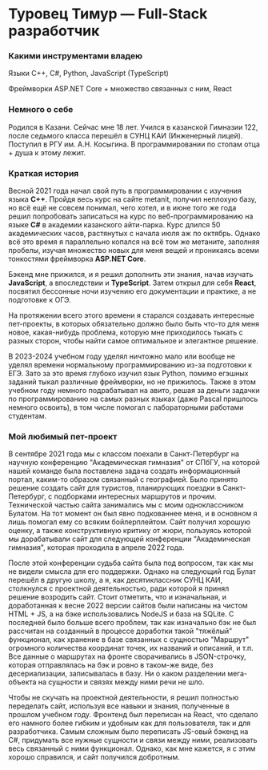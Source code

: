 <h1><b>Туровец Тимур — Full-Stack разработчик</b></h1>


<h3><b>Какими инструментами владею</b></h3>
Языки C++, C#, Python, JavaScript (TypeScript)

Фреймворки ASP.NET Core + множество связанных с ним, React


<h3><b>Немного о себе</b></h3>
Родился в Казани. Сейчас мне 18 лет. Учился в казанской Гимназии 122, после седьмого класса перешёл в СУНЦ КАИ (Инженерный лицей). Поступил в РГУ им. А.Н. Косыгина. В программировании по стопам отца + душа к этому лежит.


<h3><b>Краткая история</b></h3>

Весной 2021 года начал свой путь в программировании с изучения языка <b>С++</b>. Пройдя весь курс на сайте metanit, получил неплохую базу, но всё ещё не совсем понимал, чего хотел, и в июне того же года решил попробовать записаться на курс по веб-программированию на языке <b>C#</b> в академии казанского айти-парка. Курс длился 50 академических часов, растянутых с начала июля аж по октябрь. Однако всё это время я параллельно копался на всё том же метаните, заполняя пробелы, изучая множество новых для меня вещей и проникаясь всеми тонкостями фреймворка <b>ASP.NET Core</b>.

Бэкенд мне прижился, и я решил дополнить эти знания, начав изучать <b>JavaScript</b>, а впоследствии и <b>TypeScript</b>. Затем открыл для себя <b>React</b>, посвятил бессонные ночи изучению его документации и практике, а не подготовке к ОГЭ. 

На протяжении всего этого времени я старался создавать интересные пет-проекты, в которых обязательно должно было быть что-то для меня новое, какая-нибудь проблема, которую мне приходилось тыкать с разных сторон, чтобы найти самое оптимальное и элегантное решение. 

В 2023-2024 учебном году уделял ничтожно мало или вообще не уделял времени нормальному программированию из-за подготовки к ЕГЭ. Зато за это время глубоко изучил язык Python, помимо егэшных заданий тыкал различные фреймворки, но не прижилось. Также в этом учебном году немного подрабатывал на авито, решая за деньги задачки по программированию на самых разных языках (даже Pascal пришлось немного освоить), в том числе помогал с лабораторными работами студентам.


<h3><b>Мой любимый пет-проект</b></h3>

В сентябре 2021 года мы с классом поехали в Санкт-Петербург на научную конференцию "Академическая гимназия" от СПбГУ, на которой нашей команде была поставлена задача создать информационный портал, каким-то образом связанный с географией. Было принято решение создать сайт для туристов, планирующих поездки в Санкт-Петербург, с подборками интересных маршрутов и прочим. Технической частью сайта занимались мы с моим одноклассником Булатом. На тот момент он был явно подкованнее меня, и в основном я лишь помогал ему со всяким бойлерплейтом. Сайт получил хорошую оценку, а также конструктивную критику от жюри, пользуясь которой мы дорабатывали сайт для следующей конференции "Академическая гимназия", которая проходила в апреле 2022 года. 

После этой конференции судьба сайта была под вопросом, так как мы не видели смысла для его поддержки. Однако на следующий год Булат перешёл в другую школу, а я, как десятиклассник СУНЦ КАИ, столкнулся с проектной деятельностью, ради которой я принял решение возродить сайт. Стоит отметить, что и изначальная, и доработанная к весне 2022 версии сайтов были написаны на чистом HTML + JS, а на бэке использовались NodeJS и база на SQLite. С последней было больше всего проблем, так как изначально бэк не был рассчитан на созданный в процессе доработки такой "тяжёлый" функционал, как хранение в базе связанных с сущностью "Маршрут" огромного количества координат точек, их названий и описаний, и т.п. Все данные о маршрутах на фронте сворачивались в JSON-строчку, которая отправлялась на бэк и ровно в таком-же виде, без десериализации, записывалась в базу. Ни о каком разделении мега-объекта на сущности и связях между ними речи не шло. 

Чтобы не скучать на проектной деятельности, я решил полностью переделать сайт, используя все навыки и знания, полученные в прошлом учебном году. Фронтенд был переписан на React, что сделало его намного более гибким и удобным как для пользователя, так и для разработчика. Самым сложным было переписать JS-овый бэкенд на C#, придумать все нужные сущности и связи между ними, реализовать весь связанный с ними функционал. Однако, как мне кажется, я с этим хорошо справился, и сайт получился добротным.

